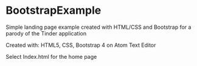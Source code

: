 # BootstrapExample

Simple landing page example created with HTML/CSS and Bootstrap for a parody of the Tinder application

Created with: HTML5, CSS, Bootstrap 4 on Atom Text Editor

Select Index.html for the home page
